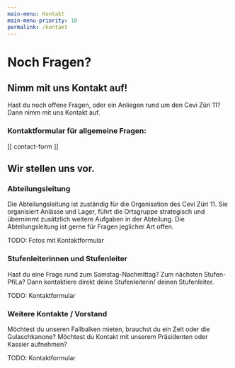 ```yaml
---
main-menu: Kontakt
main-menu-priority: 10
permalink: /kontakt
---
```


# Noch Fragen?

## Nimm mit uns Kontakt auf!

Hast du noch offene Fragen, oder ein Anliegen rund um den Cevi Züri 11? Dann nimm mit uns Kontakt auf.

### Kontaktformular für allgemeine Fragen:

[[ contact-form ]]

## Wir stellen uns vor.

### Abteilungsleitung

Die Abteilungsleitung ist zuständig für die Organisation des Cevi Züri 11. Sie organisiert Anlässe und Lager, führt die
Ortsgruppe strategisch und übernimmt zusätzlich weitere Aufgaben in der Abteilung. Die Abteilungsleitung ist gerne für
Fragen jeglicher Art offen.

TODO: Fotos mit Kontaktformular

### Stufenleiterinnen und Stufenleiter

Hast du eine Frage rund zum Samstag-Nachmittag? Zum nächsten Stufen-PfiLa? Dann kontaktiere direkt deine Stufenleiterin/
deinen Stufenleiter.

TODO: Kontaktformular

### Weitere Kontakte / Vorstand

Möchtest du unseren Fallbalken mieten, brauchst du ein Zelt oder die Gulaschkanone? Möchtest du Kontakt mit unserem
Präsidenten oder Kassier aufnehmen?

TODO: Kontaktformular


